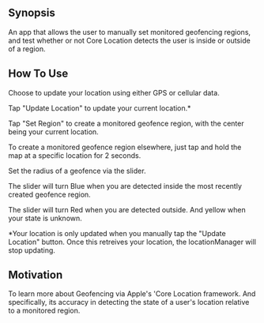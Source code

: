 ## Synopsis

An app that allows the user to manually set monitored geofencing regions, and test whether or not Core Location detects the user is inside or outside of a region.

## How To Use

Choose to update your location using either GPS or cellular data.

Tap "Update Location" to update your current location.*

Tap "Set Region" to create a monitored geofence region, with the center being your current location.

To create a monitored geofence region elsewhere, just tap and hold the map at a specific location for 2 seconds.

Set the radius of a geofence via the slider.

The slider will turn Blue when you are detected inside the most recently created geofence region.

The slider will turn Red when you are detected outside. And yellow when your state is unknown.

*Your location is only updated when you manually tap the "Update Location" button. Once this retreives your location, the locationManager will stop updating.

## Motivation

To learn more about Geofencing via Apple's 'Core Location framework. And specifically, its accuracy in detecting the state of a user's location relative to a monitored region.

